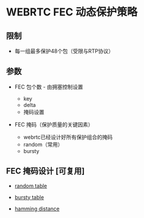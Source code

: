 # WEBRTC FEC 动态保护策略

## 限制

* 每一组最多保护48个包（受限与RTP协议）

## 参数

* FEC 包个数 - 由拥塞控制设置
    + key
    + delta
    + 掩码设置
    
* FEC 掩码（保护质量的关键因素）
    + webrtc已经设计好所有保护组合的掩码
    + random（常用）
    + bursty
    
## FEC 掩码设计 [可复用]

* [random table](https://cs.chromium.org/chromium/src/third_party/webrtc/modules/rtp_rtcp/source/fec_private_tables_random.h)
* [bursty table](https://cs.chromium.org/chromium/src/third_party/webrtc/modules/rtp_rtcp/source/fec_private_tables_bursty.h)

* [hamming distance](https://en.wikipedia.org/wiki/Block_code#Error_detection_and_correction_properties)
